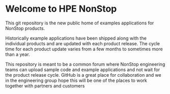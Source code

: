 # Welcome to HPE NonStop 

This git repository is the new public home of examples applications for NonStop products.

Historically example applications have been shipped along with the individual products and are updated with each product release. The cycle time for each product update varies from a few months to sometimes more than a year.

This repository is meant to be a common forum where NonStop engineering teams can upload sample code and example applications and not wait for the product release cycle. GitHub is a great place for collaboration and we in the engineering group hope this will be one of the places to work together with partners and customers
